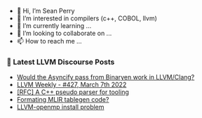 - 👋 Hi, I’m Sean Perry
- 👀 I’m interested in compilers (c++, COBOL, llvm)
- 🌱 I’m currently learning ...
- 💞️ I’m looking to collaborate on ...
- 📫 How to reach me ...

<!---
s66perry/s66perry is a ✨ special ✨ repository because its `README.md` (this file) appears on your GitHub profile.
You can click the Preview link to take a look at your changes.
--->
### 📕 Latest LLVM Discourse Posts

<!-- DISCOURSE-LLVM:START -->
- [Would the Asyncify pass from Binaryen work in LLVM/Clang?](https://discourse.llvm.org/t/would-the-asyncify-pass-from-binaryen-work-in-llvm-clang/60742/3)
- [LLVM Weekly - #427, March 7th 2022](https://discourse.llvm.org/t/llvm-weekly-427-march-7th-2022/60746/2)
- [[RFC] A C++ pseudo parser for tooling](https://discourse.llvm.org/t/rfc-a-c-pseudo-parser-for-tooling/59217/50)
- [Formating MLIR tablegen code?](https://discourse.llvm.org/t/formating-mlir-tablegen-code/60767/2)
- [LLVM-openmp install problem](https://discourse.llvm.org/t/llvm-openmp-install-problem/60768/3)
<!-- DISCOURSE-LLVM:END -->
